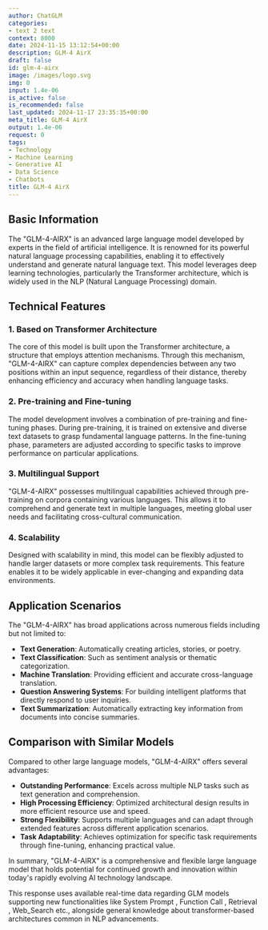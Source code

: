 ```yaml
---
author: ChatGLM
categories:
- text 2 text
context: 8000
date: 2024-11-15 13:12:54+00:00
description: GLM-4 AirX
draft: false
id: glm-4-airx
image: /images/logo.svg
img: 0
input: 1.4e-06
is_active: false
is_recommended: false
last_updated: 2024-11-17 23:35:35+00:00
meta_title: GLM-4 AirX
output: 1.4e-06
request: 0
tags:
- Technology
- Machine Learning
- Generative AI
- Data Science
- Chatbots
title: GLM-4 AirX
---
```




## Basic Information

The "GLM-4-AIRX" is an advanced large language model developed by experts in the field of artificial intelligence. It is renowned for its powerful natural language processing capabilities, enabling it to effectively understand and generate natural language text. This model leverages deep learning technologies, particularly the Transformer architecture, which is widely used in the NLP (Natural Language Processing) domain.

## Technical Features

### 1. Based on Transformer Architecture

The core of this model is built upon the Transformer architecture, a structure that employs attention mechanisms. Through this mechanism, "GLM-4-AIRX" can capture complex dependencies between any two positions within an input sequence, regardless of their distance, thereby enhancing efficiency and accuracy when handling language tasks.

### 2. Pre-training and Fine-tuning

The model development involves a combination of pre-training and fine-tuning phases. During pre-training, it is trained on extensive and diverse text datasets to grasp fundamental language patterns. In the fine-tuning phase, parameters are adjusted according to specific tasks to improve performance on particular applications.

### 3. Multilingual Support

"GLM-4-AIRX" possesses multilingual capabilities achieved through pre-training on corpora containing various languages. This allows it to comprehend and generate text in multiple languages, meeting global user needs and facilitating cross-cultural communication.

### 4. Scalability

Designed with scalability in mind, this model can be flexibly adjusted to handle larger datasets or more complex task requirements. This feature enables it to be widely applicable in ever-changing and expanding data environments.

## Application Scenarios

The "GLM-4-AIRX" has broad applications across numerous fields including but not limited to:

- **Text Generation**: Automatically creating articles, stories, or poetry.
- **Text Classification**: Such as sentiment analysis or thematic categorization.
- **Machine Translation**: Providing efficient and accurate cross-language translation.
- **Question Answering Systems**: For building intelligent platforms that directly respond to user inquiries.
- **Text Summarization**: Automatically extracting key information from documents into concise summaries.

## Comparison with Similar Models

Compared to other large language models, "GLM-4-AIRX" offers several advantages:

- **Outstanding Performance**: Excels across multiple NLP tasks such as text generation and comprehension.
- **High Processing Efficiency**: Optimized architectural design results in more efficient resource use and speed.
- **Strong Flexibility**: Supports multiple languages and can adapt through extended features across different application scenarios.
- **Task Adaptability**: Achieves optimization for specific task requirements through fine-tuning, enhancing practical value.

In summary, "GLM-4-AIRX" is a comprehensive and flexible large language model that holds potential for continued growth and innovation within today's rapidly evolving AI technology landscape.

This response uses available real-time data regarding GLM models supporting new functionalities like System Prompt , Function Call , Retrieval , Web_Search etc., alongside general knowledge about transformer-based architectures common in NLP advancements.


